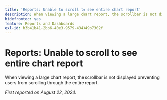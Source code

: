 ```yaml
---
title: 'Reports: Unable to scroll to see entire chart report'
description: When viewing a large chart report, the scrollbar is not displayed preventing users from scrolling through the entire report.
hidefromtoc: yes
feature: Reports and Dashboards
exl-id: b3b41b41-2bb6-40e3-9579-434349b7302f
---
```

# Reports: Unable to scroll to see entire chart report

<!--Valid issue, won't fix. Can be removed with GA of Canvas Dashboards-->

When viewing a large chart report, the scrollbar is not displayed preventing users from scrolling through the entire report.

_First reported on August 22, 2024._
